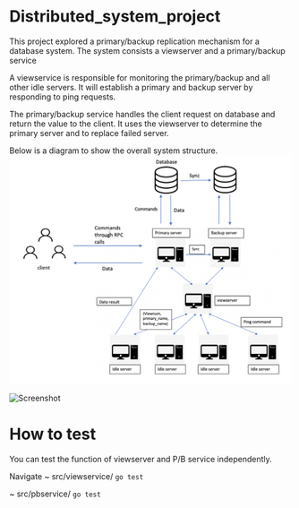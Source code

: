 # Distributed_system_project
This project explored a primary/backup replication mechanism for a database system. The system consists a viewserver and a primary/backup service 

A viewservice is responsible for monitoring the primary/backup and all other idle servers.
It will establish a primary and backup server by responding to ping requests.

The primary/backup service handles the client request on database and return the value to the client. It uses the viewserver to determine the primary server and to replace failed server.

Below is a diagram to show the overall system structure.
![Screenshot](system_stru.png) 

![Screenshot](PBServer_Data_Flow.png) 


# How to test
You can test the function of viewserver and P/B service independently. 

Navigate ~ src/viewservice/
```go test```

~ src/pbservice/
```go test```
